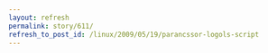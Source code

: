 ```yaml
---
layout: refresh
permalink: story/611/
refresh_to_post_id: /linux/2009/05/19/parancssor-logols-script
---
```

